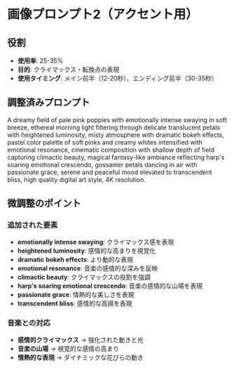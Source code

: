 # 画像プロンプト2（アクセント用）

## 役割
- **使用率**: 25-35%
- **目的**: クライマックス・転換点の表現
- **使用タイミング**: メイン前半（12-20秒）、エンディング前半（30-35秒）

## 調整済みプロンプト

A dreamy field of pale pink poppies with emotionally intense swaying in soft breeze, ethereal morning light filtering through delicate translucent petals with heightened luminosity, misty atmosphere with dramatic bokeh effects, pastel color palette of soft pinks and creamy whites intensified with emotional resonance, cinematic composition with shallow depth of field capturing climactic beauty, magical fantasy-like ambiance reflecting harp's soaring emotional crescendo, gossamer petals dancing in air with passionate grace, serene and peaceful mood elevated to transcendent bliss, high quality digital art style, 4K resolution.

## 微調整のポイント

### 追加された要素
- **emotionally intense swaying**: クライマックス感を表現
- **heightened luminosity**: 感情的な高まりを視覚化
- **dramatic bokeh effects**: より動的な表現
- **emotional resonance**: 音楽の感情的な深みを反映
- **climactic beauty**: クライマックスの役割を強調
- **harp's soaring emotional crescendo**: 音楽の感情的な山場を表現
- **passionate grace**: 情熱的な美しさを表現
- **transcendent bliss**: 感情的な高揚を表現

### 音楽との対応
- **感情的クライマックス** → 強化された動きと光
- **音楽の山場** → 視覚的な感情の高まり
- **情熱的な表現** → ダイナミックな花びらの動き